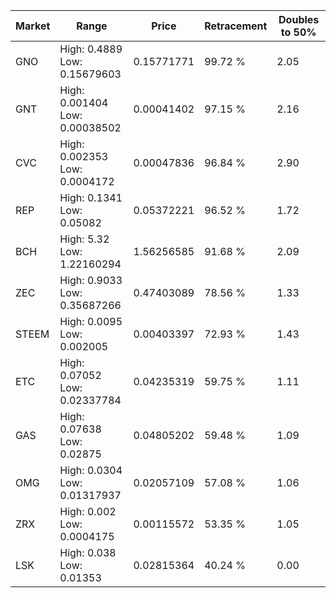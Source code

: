 | Market | Range | Price| Retracement | Doubles to 50% |
| --- | --- | --- | --- | --- |
| GNO | High: 0.4889<br />Low: 0.15679603 | 0.15771771 | 99.72 % | 2.05 |
| GNT | High: 0.001404<br />Low: 0.00038502 | 0.00041402 | 97.15 % | 2.16 |
| CVC | High: 0.002353<br />Low: 0.0004172 | 0.00047836 | 96.84 % | 2.90 |
| REP | High: 0.1341<br />Low: 0.05082 | 0.05372221 | 96.52 % | 1.72 |
| BCH | High: 5.32<br />Low: 1.22160294 | 1.56256585 | 91.68 % | 2.09 |
| ZEC | High: 0.9033<br />Low: 0.35687266 | 0.47403089 | 78.56 % | 1.33 |
| STEEM | High: 0.0095<br />Low: 0.002005 | 0.00403397 | 72.93 % | 1.43 |
| ETC | High: 0.07052<br />Low: 0.02337784 | 0.04235319 | 59.75 % | 1.11 |
| GAS | High: 0.07638<br />Low: 0.02875 | 0.04805202 | 59.48 % | 1.09 |
| OMG | High: 0.0304<br />Low: 0.01317937 | 0.02057109 | 57.08 % | 1.06 |
| ZRX | High: 0.002<br />Low: 0.0004175 | 0.00115572 | 53.35 % | 1.05 |
| LSK | High: 0.038<br />Low: 0.01353 | 0.02815364 | 40.24 % | 0.00 |
